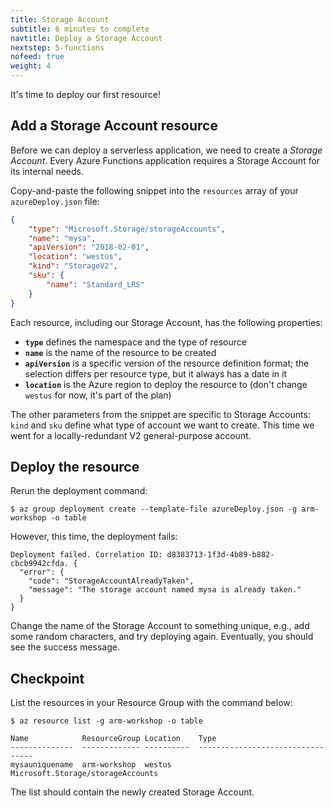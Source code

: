 ```yaml
---
title: Storage Account
subtitle: 6 minutes to complete
navtitle: Deploy a Storage Account
nextstep: 5-functions
nofeed: true
weight: 4
---
```


It's time to deploy our first resource!

## Add a Storage Account resource

Before we can deploy a serverless application, we need to create a *Storage Account*. Every Azure Functions application requires a Storage Account for its internal needs.

Copy-and-paste the following snippet into the `resources` array of your `azureDeploy.json` file:

``` json
{
    "type": "Microsoft.Storage/storageAccounts",
    "name": "mysa",
    "apiVersion": "2018-02-01",
    "location": "westus",
    "kind": "StorageV2",
    "sku": {
        "name": "Standard_LRS"
    }
}
```

Each resource, including our Storage Account, has the following properties:

- **`type`** defines the namespace and the type of resource
- **`name`** is the name of the resource to be created
- **`apiVersion`** is a specific version of the resource definition format; the selection differs per resource type, but it always has a date in it
- **`location`** is the Azure region to deploy the resource to (don't change `westus` for now, it's part of the plan)

The other parameters from the snippet are specific to Storage Accounts: `kind` and `sku` define what type of account we want to create. This time we went for a locally-redundant V2 general-purpose account.

## Deploy the resource

Rerun the deployment command:

```
$ az group deployment create --template-file azureDeploy.json -g arm-workshop -o table
```

However, this time, the deployment fails:

```
Deployment failed. Correlation ID: d8383713-1f3d-4b89-b882-cbcb9942cfda. {
  "error": {
    "code": "StorageAccountAlreadyTaken",
    "message": "The storage account named mysa is already taken."
  }
}
```

Change the name of the Storage Account to something unique, e.g., add some random characters, and try deploying again. Eventually, you should see the success message.

## Checkpoint

List the resources in your Resource Group with the command below:

```
$ az resource list -g arm-workshop -o table

Name            ResourceGroup Location    Type
--------------  ------------- ----------  ---------------------------------
mysauniquename  arm-workshop  westus      Microsoft.Storage/storageAccounts
```

The list should contain the newly created Storage Account.
